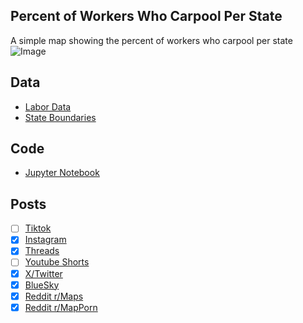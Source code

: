 ## Percent of Workers Who Carpool Per State
A simple map showing the percent of workers who carpool per state
![Image](https://drive.google.com/uc?export=view&id=1eTDUrvNCxcXAASYkIk1F16plLiRyKX9j)

## Data
* [Labor Data](https://data.census.gov/table/ACSST5Y2023.S0801)
* [State Boundaries](https://www.census.gov/geographies/mapping-files/time-series/geo/carto-boundary-file.html)

## Code
* [Jupyter Notebook](FormatData.ipynb)

## Posts
- [ ] [Tiktok]()
- [x] [Instagram](https://www.instagram.com/p/DQKSOoEj0nT/)
- [x] [Threads](https://www.threads.com/@vinemapper/post/DQKSPMwD5no)
- [ ] [Youtube Shorts]()
- [x] [X/Twitter](https://x.com/VineMapper/status/1981417528481239390)
- [x] [BlueSky](https://bsky.app/profile/vinemapper.bsky.social/post/3m3uw7sjo2226)
- [x] [Reddit r/Maps](https://www.reddit.com/r/Maps/comments/1oe9ztg/percent_of_workers_who_carpool/)
- [x] [Reddit r/MapPorn](https://www.reddit.com/r/MapPorn/comments/1oe9zy3/percent_of_workers_who_carpool/)
